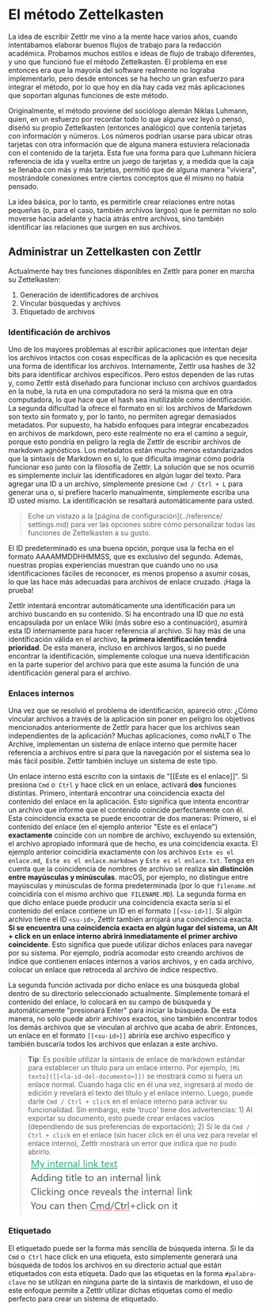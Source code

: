 # El método Zettelkasten

La idea de escribir Zettlr me vino a la mente hace varios años, cuando intentábamos elaborar buenos flujos de trabajo para la redacción académica. Probamos muchos estilos e ideas de flujo de trabajo diferentes, y uno que funcionó fue el método Zettelkasten. El problema en ese entonces era que la mayoría del software realmente no lograba implementarlo, pero desde entonces se ha hecho un gran esfuerzo para integrar el método, por lo que hoy en día hay cada vez más aplicaciones que soportan algunas funciones de este método. 

Originalmente, el método proviene del sociólogo alemán Niklas Luhmann, quien, en un esfuerzo por recordar todo lo que alguna vez leyó o pensó, diseñó su propio Zettelkasten (entonces analógico) que contenía tarjetas con información y números. Los números podrían usarse para ubicar otras tarjetas con otra información que de alguna manera estuviera relacionada con el contenido de la tarjeta. Esta fue una forma para que Luhmann hiciera referencia de ida y vuelta entre un juego de tarjetas y, a medida que la caja se llenaba con más y más tarjetas, permitió que de alguna manera "viviera", mostrándole conexiones entre ciertos conceptos que él mismo no había pensado.

La idea básica, por lo tanto, es permitirle crear relaciones entre notas pequeñas (o, para el caso, también archivos largos) que le permitan no solo moverse hacia adelante y hacia atrás entre archivos, sino también identificar las relaciones que surgen en sus archivos.

## Administrar un Zettelkasten con Zettlr

Actualmente hay tres funciones disponibles en Zettlr para poner en marcha su Zettelkasten:

1. Generación de identificadores de archivos
2. Vincular búsquedas y archivos
3. Etiquetado de archivos

### Identificación de archivos

Uno de los mayores problemas al escribir aplicaciones que intentan dejar los archivos intactos con cosas específicas de la aplicación es que necesita una forma de identificar los archivos. Internamente, Zettlr usa hashes de 32 bits para identificar archivos específicos. Pero estos dependen de las rutas y, como Zettlr está diseñado para funcionar incluso con archivos guardados en la nube, la ruta en una computadora no será la misma que en otra computadora, lo que hace que el hash sea inutilizable como identificación. La segunda dificultad la ofrece el formato en sí: los archivos de Markdown son texto sin formato y, por lo tanto, no permiten agregar demasiados metadatos. Por supuesto, ha habido enfoques para integrar encabezados en archivos de markdown, pero este realmente no era el camino a seguir, porque esto pondría en peligro la regla de Zettlr de escribir archivos de markdown agnósticos. Los metadatos están mucho menos estandarizados que la sintaxis de Markdown en sí, lo que dificulta imaginar cómo podría funcionar eso junto con la filosofía de Zettlr. La solución que se nos ocurrió es simplemente incluir las identificadores en algún lugar del texto. Para agregar una ID a un archivo, simplemente presione `Cmd / Ctrl + L` para generar una o, si prefiere hacerlo manualmente, simplemente escriba una ID usted mismo. La identificación se resaltará automáticamente para usted.

> Eche un vistazo a la [página de configuración](../reference/ settings.md) para ver las opciones sobre cómo personalizar todas las funciones de Zettelkasten a su gusto.

El ID predeterminado es una buena opción, porque usa la fecha en el formato AAAAMMDDHHMMSS, que es exclusivo del segundo. Además, nuestras propias experiencias muestran que cuando uno no usa identificaciones fáciles de reconocer, es menos propenso a asumir cosas, lo que las hace más adecuadas para archivos de enlace cruzado. ¡Haga la prueba!

Zettlr intentará encontrar automáticamente una identificación para un archivo buscando en su contenido. Si ha encontrado una ID que _no_ está encapsulada por un enlace Wiki (más sobre eso a continuación), asumirá esta ID internamente para hacer referencia al archivo. Si hay más de una identificación válida en el archivo, **la primera identificación tendrá prioridad**. De esta manera, incluso en archivos largos, si no puede encontrar la identificación, simplemente coloque una nueva identificación en la parte superior del archivo para que este asuma la función de una identificación general para el archivo.

### Enlaces internos

Una vez que se resolvió el problema de identificación, apareció otro: ¿Cómo vincular archivos a través de la aplicación sin poner en peligro los objetivos mencionados anteriormente de Zettlr para hacer que los archivos sean independientes de la aplicación? Muchas aplicaciones, como nvALT o The Archive, implementan un sistema de enlace interno que permite hacer referencia a archivos entre sí para que la navegación por el sistema sea lo más fácil posible. Zettlr también incluye un sistema de este tipo.

Un enlace interno está escrito con la sintaxis de "[[Este es el enlace]]". Si presiona `Cmd` o` Ctrl` y hace click en un enlace, activará **dos** funciones distintas. Primero, intentará encontrar una coincidencia exacta del contenido del enlace en la aplicación. Esto significa que intenta encontrar un archivo que informe que el contenido coincide perfectamente con él. Esta coincidencia exacta se puede encontrar de dos maneras: Primero, si el contenido del enlace (en el ejemplo anterior "Este es el enlace") **exactamente** coincide con un nombre de archivo, excluyendo su extensión, el archivo apropiado informará que de hecho, es una coincidencia exacta. El ejemplo anterior coincidiría exactamente con los archivos `Este es el enlace.md`,` Este es el enlace.markdown` y `Este es el enlace.txt`. Tenga en cuenta que la coincidencia de nombres de archivo se realiza **sin distinción entre mayúsculas y minúsculas**. macOS, por ejemplo, no distingue entre mayúsculas y minúsculas de forma predeterminada (por lo que `filename.md` coincidiría con el mismo archivo que` FILENAME.MD`). La segunda forma en que dicho enlace puede producir una coincidencia exacta sería si el contenido del enlace contiene un ID en el formato `[[<su-id>]]`. Si algún archivo tiene el ID `<su-id>`, Zettlr también arrojará una coincidencia exacta. **Si se encuentra una coincidencia exacta en algún lugar del sistema, un Alt + click en un enlace interno abrirá inmediatamente el primer archivo coincidente**. Esto significa que puede utilizar dichos enlaces para navegar por su sistema. Por ejemplo, podría acomodar esto creando archivos de índice que contienen enlaces internos a varios archivos, y en cada archivo, colocar un enlace que retroceda al archivo de índice respectivo.

La segunda función activada por dicho enlace es una búsqueda global dentro de su directorio seleccionado actualmente. Simplemente tomará el contenido del enlace, lo colocará en su campo de búsqueda y automáticamente "presionará Enter" para iniciar la búsqueda. De esta manera, no solo puede abrir archivos exactos, sino también encontrar todos los demás archivos que se vinculan al archivo que acaba de abrir. Entonces, un enlace en el formato `[[<su-id>]]` abriría ese archivo específico y también buscaría todos los archivos que enlazan a este archivo.

> **Tip**: Es posible utilizar la sintaxis de enlace de markdown estándar para establecer un título para un enlace interno. Por ejemplo, `[Mi texto]([[<la-id-del-documento>]])` se mostrará como si fuera un enlace normal. Cuando haga clic en él una vez, ingresará al modo de edición y revelará el texto del título y el enlace interno. Luego, puede darle `Cmd / Ctrl + click` en el enlace interno para activar su funcionalidad. Sin embargo, este 'truco' tiene dos advertencias: 1) Al exportar su documento, esto puede crear enlaces vacíos (dependiendo de sus preferencias de exportación); 2) Si le da `Cmd / Ctrl + click` en el enlace (sin hacer click en él una vez para revelar el enlace interno), Zettlr mostrará un error que indica que no pudo abrirlo.
![](../img/internal_linking_tip.gif)

### Etiquetado

El etiquetado puede ser la forma más sencilla de búsqueda interna. Si le da `Cmd` o` Ctrl` hace click en una etiqueta, esto simplemente generará una búsqueda de todos los archivos en su directorio actual que están etiquetados con esta etiqueta. Dado que las etiquetas en la forma `#palabra-clave` no se utilizan en ninguna parte de la sintaxis de markdown, el uso de este enfoque permite a Zettlr utilizar dichas etiquetas como el medio perfecto para crear un sistema de etiquetado.
